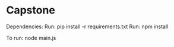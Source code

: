 # Capstone


Dependencies:
Run: pip install -r requirements.txt
Run: npm install


To run:
node main.js
